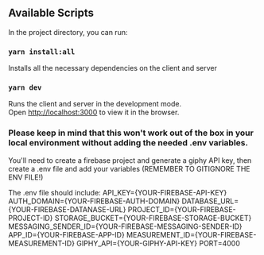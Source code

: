 ## Available Scripts

In the project directory, you can run:

### `yarn install:all`

Installs all the necessary dependencies on the client and server

### `yarn dev`

Runs the client and server in the development mode.<br />
Open [http://localhost:3000](http://localhost:3000) to view it in the browser.

### Please keep in mind that this won't work out of the box in your local environment without adding the needed .env variables.

You'll need to create a firebase project and generate a giphy API key, then create a .env file and add your variables (REMEMBER TO GITIGNORE THE ENV FILE!)

The .env file should include:
API_KEY={YOUR-FIREBASE-API-KEY}
AUTH_DOMAIN={YOUR-FIREBASE-AUTH-DOMAIN}
DATABASE_URL={YOUR-FIREBASE-DATANASE-URL}
PROJECT_ID={YOUR-FIREBASE-PROJECT-ID}
STORAGE_BUCKET={YOUR-FIREBASE-STORAGE-BUCKET}
MESSAGING_SENDER_ID={YOUR-FIREBASE-MESSAGING-SENDER-ID}
APP_ID={YOUR-FIREBASE-APP-ID}
MEASUREMENT_ID={YOUR-FIREBASE-MEASUREMENT-ID}
GIPHY_API={YOUR-GIPHY-API-KEY}
PORT=4000
